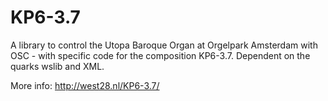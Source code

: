# KP6-3.7
A library to control the Utopa Baroque Organ at Orgelpark Amsterdam with OSC - with specific code for the composition KP6-3.7.
Dependent on the quarks wslib and XML.

More info: http://west28.nl/KP6-3.7/
